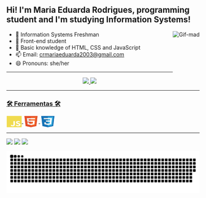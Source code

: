 <div>
<h2>Hi! I'm Maria Eduarda Rodrigues, programming student and I'm studying Information Systems!</h2>
  <img align="right" alt="Gif-mad" height="150" src="https://cdn.discordapp.com/attachments/936426789981528095/956640054472761504/giphy.gif"/>
</div>

- 🔭 Information Systems Freshman
- 🌱 Front-end student
- 📙 Basic knowledge of HTML, CSS and JavaScript
- 📫 Email: crmariaeduarda2003@gmail.com
- 😄 Pronouns: she/her

---

<div align="center">
  <a href="https://github.com/maducr">
  <img max-width="45%" height= "145em" src="https://github-readme-stats.vercel.app/api?username=maducr&show_icons=true&theme=dracula&include_all_commits=true&count_private=true"/>
  <img max-width="45%" height="145em" src="https://github-readme-stats.vercel.app/api/top-langs/?username=maducr&layout=compact&langs_count=7&theme=dracula"/>
</div>

---

###  🛠 Ferramentas 🛠

<div>
  <img align="center" alt="Rafa-Js" height="30" width="40" src="https://raw.githubusercontent.com/devicons/devicon/master/icons/javascript/javascript-plain.svg">
  <img align="center" alt="mad-HTML" height="30" width="40" src="https://raw.githubusercontent.com/devicons/devicon/master/icons/html5/html5-original.svg">
  <img align="center" alt="mad-CSS" height="30" width="40" src="https://raw.githubusercontent.com/devicons/devicon/master/icons/css3/css3-original.svg">
</div>

---
  
<div>
  <a href="https://www.linkedin.com/in/maria-rodrigues-97a739230/" target="_blank"><img src="https://img.shields.io/badge/-LinkedIn-%230077B5?style=for-the-badge&logo=linkedin&logoColor=white" target="_blank"></a> 
  <a href="https://www.instagram.com/madducr" target="_blank"><img src="https://img.shields.io/badge/-Instagram-%23E4405F?style=for-the-badge&logo=instagram&logoColor=white" target="_blank"></a>
  <a href = "mailto:crmariaeduarda2003@gmail.com"><img src="https://img.shields.io/badge/-Gmail-%23333?style=for-the-badge&logo=gmail&logoColor=white" target="_blank"></a>   

  ![Snake animation](https://github.com/maducr/maducr/blob/output/github-contribution-grid-snake.svg)


</div>
